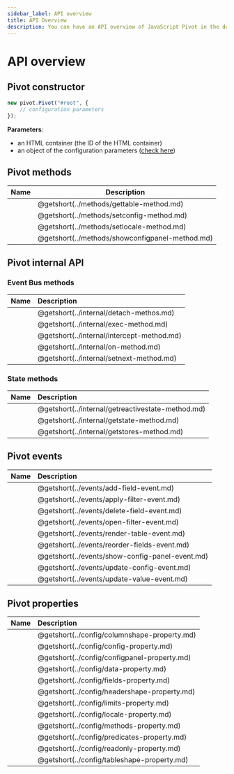 ```yaml
---
sidebar_label: API overview
title: API Overview
description: You can have an API overview of JavaScript Pivot in the documentation of the DHTMLX JavaScript Pivot library. Browse developer guides and API reference, try out code examples and live demos, and download a free 30-day evaluation version of DHTMLX Pivot.
---
```


# API overview

## Pivot constructor

~~~jsx
new pivot.Pivot("#root", {
    // configuration parameters
});
~~~

**Parameters**:

- an HTML container (the ID of the HTML container)
- an object of the configuration parameters ([check here](#pivot-properties))

## Pivot methods

| Name                                        | Description                                |
| ------------------------------------------- | ------------------------------------------ |
| [](../methods/gettable-method.md)           | @getshort(../methods/gettable-method.md)        |
| [](../methods/setconfig-method.md)          | @getshort(../methods/setconfig-method.md)       |
| [](../methods/setlocale-method.md)          | @getshort(../methods/setlocale-method.md)       |
| [](../methods/showconfigpanel-method.md)    | @getshort(../methods/showconfigpanel-method.md) |

## Pivot internal API

### Event Bus methods

| Name                                  | Description                                  |
| :------------------------------------ | :------------------------------------------- |
| [](../internal/detach-method.md)      | @getshort(../internal/detach-methos.md)      |  
| [](../internal/exec-method.md)        | @getshort(../internal/exec-method.md)        |
| [](../internal/intercept-method.md)   | @getshort(../internal/intercept-method.md)   |
| [](../internal/on-method.md)          | @getshort(../internal/on-method.md)          |
| [](../internal/setnext-method.md)     | @getshort(../internal/setnext-method.md)     |

### State methods

| Name                                            | Description                                        |
| :---------------------------------------------- | :------------------------------------------------- |
| [](../internal/getreactivestate-method.md)      | @getshort(../internal/getreactivestate-method.md)  |
| [](../internal/getstate-method.md)              | @getshort(../internal/getstate-method.md)          |
| [](../internal/getstores-method.md)             | @getshort(../internal/getstores-method.md)         |

## Pivot events

| Name                                              | Description                                     |
| :------------------------------------------------ | :---------------------------------------------- |
| [](../events/add-field-event.md)                  | @getshort(../events/add-field-event.md)         |
| [](../events/apply-filter-event.md)               | @getshort(../events/apply-filter-event.md)      |
| [](../events/delete-field-event.md)               | @getshort(../events/delete-field-event.md)      |
| [](../events/open-filter-event.md)                | @getshort(../events/open-filter-event.md)       |
| [](../events/render-table-event.md)               | @getshort(../events/render-table-event.md)      |
| [](../events/reorder-fields-event.md)             | @getshort(../events/reorder-fields-event.md)    |
| [](../events/show-config-panel-event.md)          | @getshort(../events/show-config-panel-event.md) |
| [](../events/update-config-event.md)              | @getshort(../events/update-config-event.md)     |
| [](../events/update-value-event.md)               | @getshort(../events/update-value-event.md)      |

## Pivot properties

| Name                                               | Description                                      |
| :------------------------------------------------- | :----------------------------------------------- |
| [](../config/columnshape-property.md)              | @getshort(../config/columnshape-property.md)     |
| [](../config/config-property.md)                   | @getshort(../config/config-property.md)          |
| [](../config/configpanel-property.md)              | @getshort(../config/configpanel-property.md)     |
| [](../config/data-property.md)                     | @getshort(../config/data-property.md)            |
| [](../config/fields-property.md)                   | @getshort(../config/fields-property.md)          |
| [](../config/headershape-property.md)              | @getshort(../config/headershape-property.md)     |
| [](../config/limits-property.md)                   | @getshort(../config/limits-property.md)          |
| [](../config/locale-property.md)                   | @getshort(../config/locale-property.md)          |
| [](../config/methods-property.md)                  | @getshort(../config/methods-property.md)         |
| [](../config/predicates-property.md)               | @getshort(../config/predicates-property.md)      |
| [](../config/readonly-property.md)                 | @getshort(../config/readonly-property.md)        |
| [](../config/tableshape-property.md)               | @getshort(../config/tableshape-property.md)      |
